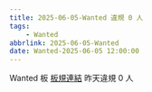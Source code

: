```yaml
---
title: 2025-06-05-Wanted 違規 0 人
tags:
    - Wanted
abbrlink: 2025-06-05-Wanted
date: Wanted-2025-06-05 12:00:00
---
```

Wanted 板 [板規連結](https://www.ptt.cc/bbs/Wanted/M.1608829773.A.D3B.html)
昨天違規 0 人
